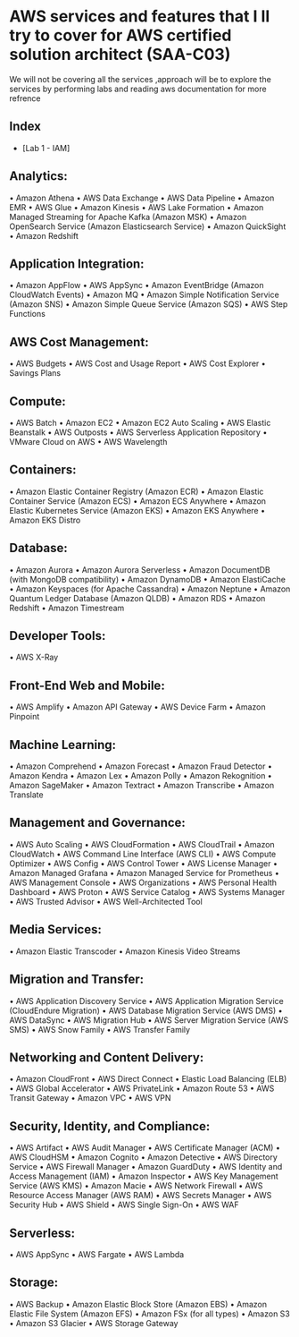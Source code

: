 # AWS services and features that I ll try to cover for AWS certified solution architect (SAA-C03)
We will not be covering all the services ,approach will be to explore the services by performing labs and reading aws documentation for more refrence

## Index

- [Lab 1 - IAM]


## Analytics:
• Amazon Athena
• AWS Data Exchange
• AWS Data Pipeline
• Amazon EMR
• AWS Glue
• Amazon Kinesis
• AWS Lake Formation
• Amazon Managed Streaming for Apache Kafka (Amazon MSK)
• Amazon OpenSearch Service (Amazon Elasticsearch Service)
• Amazon QuickSight
• Amazon Redshift
## Application Integration:
• Amazon AppFlow
• AWS AppSync
• Amazon EventBridge (Amazon CloudWatch Events)
• Amazon MQ
• Amazon Simple Notification Service (Amazon SNS)
• Amazon Simple Queue Service (Amazon SQS)
• AWS Step Functions

##  AWS Cost Management:
• AWS Budgets
• AWS Cost and Usage Report
• AWS Cost Explorer
• Savings Plans
## Compute:
• AWS Batch
• Amazon EC2
• Amazon EC2 Auto Scaling
• AWS Elastic Beanstalk
• AWS Outposts
• AWS Serverless Application Repository
• VMware Cloud on AWS
• AWS Wavelength
## Containers:
• Amazon Elastic Container Registry (Amazon ECR)
• Amazon Elastic Container Service (Amazon ECS)
• Amazon ECS Anywhere
• Amazon Elastic Kubernetes Service (Amazon EKS)
• Amazon EKS Anywhere
• Amazon EKS Distro
## Database:
• Amazon Aurora
• Amazon Aurora Serverless
• Amazon DocumentDB (with MongoDB compatibility)
• Amazon DynamoDB
• Amazon ElastiCache
• Amazon Keyspaces (for Apache Cassandra)
• Amazon Neptune
• Amazon Quantum Ledger Database (Amazon QLDB)
• Amazon RDS
• Amazon Redshift
• Amazon Timestream
## Developer Tools:
• AWS X-Ray
## Front-End Web and Mobile:
• AWS Amplify
• Amazon API Gateway
• AWS Device Farm
• Amazon Pinpoint
## Machine Learning:
• Amazon Comprehend
• Amazon Forecast
• Amazon Fraud Detector
• Amazon Kendra
• Amazon Lex
• Amazon Polly
• Amazon Rekognition
• Amazon SageMaker
• Amazon Textract
• Amazon Transcribe
• Amazon Translate
## Management and Governance:
• AWS Auto Scaling
• AWS CloudFormation
• AWS CloudTrail
• Amazon CloudWatch
• AWS Command Line Interface (AWS CLI)
• AWS Compute Optimizer
• AWS Config
• AWS Control Tower
• AWS License Manager
• Amazon Managed Grafana
• Amazon Managed Service for Prometheus
• AWS Management Console
• AWS Organizations
• AWS Personal Health Dashboard
• AWS Proton
• AWS Service Catalog
• AWS Systems Manager
• AWS Trusted Advisor
• AWS Well-Architected Tool
## Media Services:
• Amazon Elastic Transcoder
• Amazon Kinesis Video Streams
## Migration and Transfer:
• AWS Application Discovery Service
• AWS Application Migration Service (CloudEndure Migration)
• AWS Database Migration Service (AWS DMS)
• AWS DataSync
• AWS Migration Hub
• AWS Server Migration Service (AWS SMS)
• AWS Snow Family
• AWS Transfer Family
## Networking and Content Delivery:
• Amazon CloudFront
• AWS Direct Connect
• Elastic Load Balancing (ELB)
• AWS Global Accelerator
• AWS PrivateLink
• Amazon Route 53
• AWS Transit Gateway
• Amazon VPC
• AWS VPN
## Security, Identity, and Compliance:
• AWS Artifact
• AWS Audit Manager
• AWS Certificate Manager (ACM)
• AWS CloudHSM
• Amazon Cognito
• Amazon Detective
• AWS Directory Service
• AWS Firewall Manager
• Amazon GuardDuty
• AWS Identity and Access Management (IAM)
• Amazon Inspector
• AWS Key Management Service (AWS KMS)
• Amazon Macie
• AWS Network Firewall
• AWS Resource Access Manager (AWS RAM)
• AWS Secrets Manager
• AWS Security Hub
• AWS Shield
• AWS Single Sign-On
• AWS WAF
## Serverless:
• AWS AppSync
• AWS Fargate
• AWS Lambda
## Storage:
• AWS Backup
• Amazon Elastic Block Store (Amazon EBS)
• Amazon Elastic File System (Amazon EFS)
• Amazon FSx (for all types)
• Amazon S3
• Amazon S3 Glacier
• AWS Storage Gateway